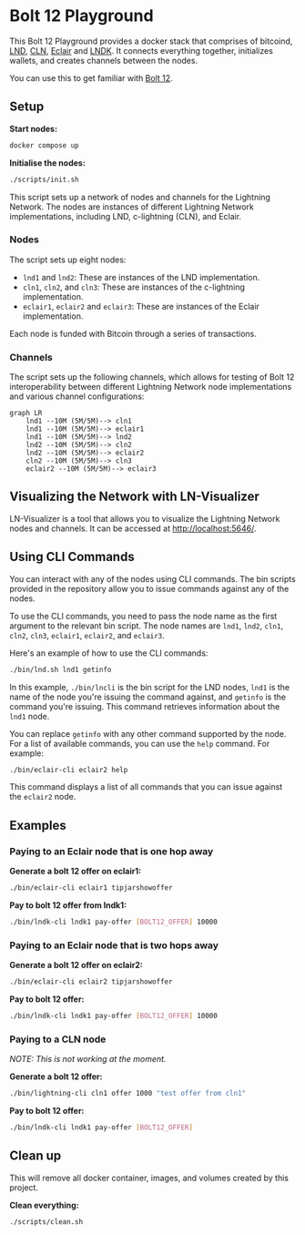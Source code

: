 # Bolt 12 Playground

This Bolt 12 Playground provides a docker stack that comprises of bitcoind, [LND](https://github.com/lightningnetwork/lnd), [CLN](https://github.com/ElementsProject/lightning), [Eclair](https://github.com/ACINQ/eclair) and [LNDK](https://github.com/lndk-org/lndk). It connects everything together, initializes wallets, and creates channels between the nodes.

You can use this to get familiar with [Bolt 12](https://bolt12.org/).

## Setup

**Start nodes:**

```sh
docker compose up
```

**Initialise the nodes:**

```sh
./scripts/init.sh
```

This script sets up a network of nodes and channels for the Lightning Network. The nodes are instances of different Lightning Network implementations, including LND, c-lightning (CLN), and Eclair.

### Nodes

The script sets up eight nodes:

- `lnd1` and `lnd2`: These are instances of the LND implementation.
- `cln1`, `cln2`, and `cln3`: These are instances of the c-lightning implementation.
- `eclair1`, `eclair2` and `eclair3`: These are instances of the Eclair implementation.

Each node is funded with Bitcoin through a series of transactions.

### Channels

The script sets up the following channels, which allows for testing of Bolt 12 interoperability between different Lightning Network node implementations and various channel configurations:

```mermaid
graph LR
    lnd1 --10M (5M/5M)--> cln1
    lnd1 --10M (5M/5M)--> eclair1
    lnd1 --10M (5M/5M)--> lnd2
    lnd2 --10M (5M/5M)--> cln2
    lnd2 --10M (5M/5M)--> eclair2
    cln2 --10M (5M/5M)--> cln3
    eclair2 --10M (5M/5M)--> eclair3
```

## Visualizing the Network with LN-Visualizer

LN-Visualizer is a tool that allows you to visualize the Lightning Network nodes and channels. It can be accessed at [http://localhost:5646/](http://localhost:5646/).

## Using CLI Commands

You can interact with any of the nodes using CLI commands. The bin scripts provided in the repository allow you to issue commands against any of the nodes. 

To use the CLI commands, you need to pass the node name as the first argument to the relevant bin script. The node names are `lnd1`, `lnd2`, `cln1`, `cln2`, `cln3`, `eclair1`, `eclair2`, and `eclair3`.

Here's an example of how to use the CLI commands:

```sh
./bin/lnd.sh lnd1 getinfo
```

In this example, `./bin/lncli` is the bin script for the LND nodes, `lnd1` is the name of the node you're issuing the command against, and `getinfo` is the command you're issuing. This command retrieves information about the `lnd1` node.

You can replace `getinfo` with any other command supported by the node. For a list of available commands, you can use the `help` command. For example:

```sh
./bin/eclair-cli eclair2 help
```

This command displays a list of all commands that you can issue against the `eclair2` node.

## Examples


### Paying to an Eclair node that is one hop away

**Generate a bolt 12 offer on eclair1:**

```sh
./bin/eclair-cli eclair1 tipjarshowoffer
```

**Pay to bolt 12 offer from lndk1:**

```sh
./bin/lndk-cli lndk1 pay-offer [BOLT12_OFFER] 10000
```


### Paying to an Eclair node that is two hops away

**Generate a bolt 12 offer on eclair2:**

```sh
./bin/eclair-cli eclair2 tipjarshowoffer
```

**Pay to bolt 12 offer:**

```sh
./bin/lndk-cli lndk1 pay-offer [BOLT12_OFFER] 10000
```


### Paying to a CLN node

*NOTE: This is not working at the moment.*

**Generate a bolt 12 offer:**

```sh
./bin/lightning-cli cln1 offer 1000 "test offer from cln1"
```

**Pay to bolt 12 offer:**

```sh
./bin/lndk-cli lndk1 pay-offer [BOLT12_OFFER]
```


## Clean up

This will remove all docker container, images, and volumes created by this project.

**Clean everything:**
```sh
./scripts/clean.sh
```
